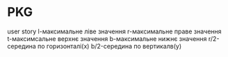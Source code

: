 PKG
===

user story
l-максимальне ліве значення
r-максимальне праве значення
t-максимсальне верхнє значення
b-максимальне нижнє значення
r/2-середина по горизонталі(х)
b/2-середина по вертикалв(у)

